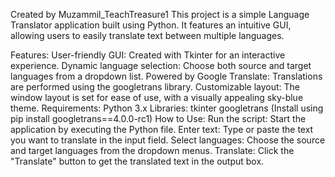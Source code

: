 Created by Muzammil_TeachTreasure1
This project is a simple Language Translator application built using Python. It features an intuitive GUI, allowing users to easily translate text between multiple languages.

Features:
User-friendly GUI: Created with Tkinter for an interactive experience.
Dynamic language selection: Choose both source and target languages from a dropdown list.
Powered by Google Translate: Translations are performed using the googletrans library.
Customizable layout: The window layout is set for ease of use, with a visually appealing sky-blue theme.
Requirements:
Python 3.x
Libraries:
tkinter
googletrans (Install using pip install googletrans==4.0.0-rc1)
How to Use:
Run the script: Start the application by executing the Python file.
Enter text: Type or paste the text you want to translate in the input field.
Select languages: Choose the source and target languages from the dropdown menus.
Translate: Click the "Translate" button to get the translated text in the output box.
